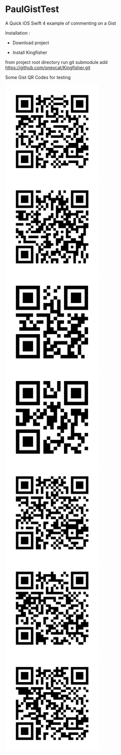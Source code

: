 # PaulGistTest

A Quick iOS Swift 4 example of commenting on a Gist

Installation :

- Download project

- Install Kingfisher

from project root directory run
git submodule add https://github.com/onevcat/Kingfisher.git


Some Gist QR Codes for testing

![alt text](https://github.com/PJDavis1970/PaulGistTest/blob/develop/qr7.png)
![alt text](https://github.com/PJDavis1970/PaulGistTest/blob/develop/qr6.png)
![alt text](https://github.com/PJDavis1970/PaulGistTest/blob/develop/qr5.png)
![alt text](https://github.com/PJDavis1970/PaulGistTest/blob/develop/qr4.png)
![alt text](https://github.com/PJDavis1970/PaulGistTest/blob/develop/qr3.png)
![alt text](https://github.com/PJDavis1970/PaulGistTest/blob/develop/qr2.png)
![alt text](https://github.com/PJDavis1970/PaulGistTest/blob/develop/qr1.png)

